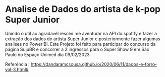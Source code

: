 
# Analise de Dados do artista de k-pop Super Junior



Unindo o util ao agradavél resolvi me aventurar na API do spotify e fazer a extração dos dados do artista Super Junior e posteriormente fazer algumas analises no Power BI.
Este Projeto foi feito para participar do concurso da página SujuBR e concorrer a 2 ingressos para o Super Show 9 em São Paulo no Espaço Unimed dia 09/02/2023

Referência : https://dandaramcsousa.github.io/2020/06/11/dados-e-forro-vol-3.html#
